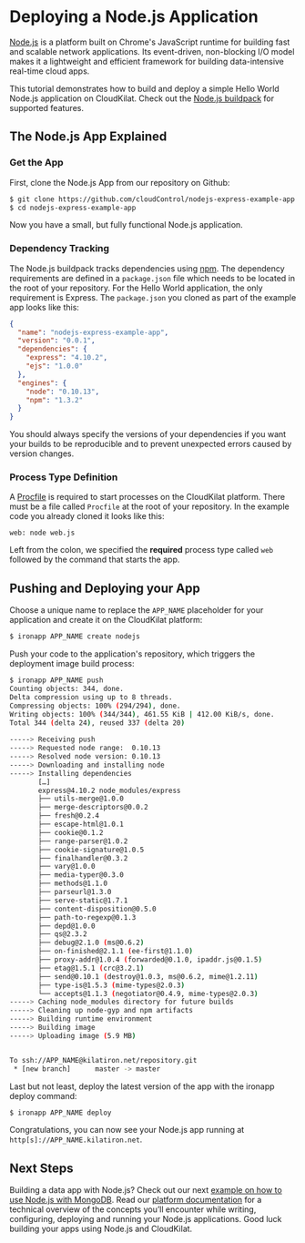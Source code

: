 # Deploying a Node.js Application
[Node.js] is a platform built on Chrome's JavaScript runtime for building fast
and scalable network applications. Its event-driven, non-blocking I/O model
makes it a lightweight and efficient framework for building data-intensive
real-time cloud apps.

This tutorial demonstrates how to build and deploy a simple Hello World Node.js
application on CloudKilat. Check out the [Node.js buildpack] for supported
features.

## The Node.js App Explained

### Get the App
First, clone the Node.js App from our repository on Github:

~~~bash
$ git clone https://github.com/cloudControl/nodejs-express-example-app.git
$ cd nodejs-express-example-app
~~~

Now you have a small, but fully functional Node.js application.

### Dependency Tracking
The Node.js buildpack tracks dependencies using [npm]. The dependency
requirements are defined in a `package.json` file which needs to be located in
the root of your repository. For the Hello World application, the only
requirement is Express. The `package.json` you cloned as part of the example
app looks like this:

~~~json
{
  "name": "nodejs-express-example-app",
  "version": "0.0.1",
  "dependencies": {
    "express": "4.10.2",
    "ejs": "1.0.0"
  },
  "engines": {
    "node": "0.10.13",
    "npm": "1.3.2"
  }
}
~~~

You should always specify the versions of your dependencies if you want your
builds to be reproducible and to prevent unexpected errors caused by version
changes.

### Process Type Definition
A [Procfile] is required to start processes on the CloudKilat platform.
There must be a file called `Procfile` at the root of your repository. In the
example code you already cloned it looks like this:

~~~
web: node web.js
~~~

Left from the colon, we specified the **required** process type called `web`
followed by the command that starts the app.

## Pushing and Deploying your App
Choose a unique name to replace the `APP_NAME` placeholder for your application
and create it on the CloudKilat platform:

~~~bash
$ ironapp APP_NAME create nodejs
~~~

Push your code to the application's repository, which triggers the deployment
image build process:

~~~bash
$ ironapp APP_NAME push
Counting objects: 344, done.
Delta compression using up to 8 threads.
Compressing objects: 100% (294/294), done.
Writing objects: 100% (344/344), 461.55 KiB | 412.00 KiB/s, done.
Total 344 (delta 24), reused 337 (delta 20)
       
-----> Receiving push
-----> Requested node range:  0.10.13
-----> Resolved node version: 0.10.13
-----> Downloading and installing node
-----> Installing dependencies
       […]
       express@4.10.2 node_modules/express
       ├── utils-merge@1.0.0
       ├── merge-descriptors@0.0.2
       ├── fresh@0.2.4
       ├── escape-html@1.0.1
       ├── cookie@0.1.2
       ├── range-parser@1.0.2
       ├── cookie-signature@1.0.5
       ├── finalhandler@0.3.2
       ├── vary@1.0.0
       ├── media-typer@0.3.0
       ├── methods@1.1.0
       ├── parseurl@1.3.0
       ├── serve-static@1.7.1
       ├── content-disposition@0.5.0
       ├── path-to-regexp@0.1.3
       ├── depd@1.0.0
       ├── qs@2.3.2
       ├── debug@2.1.0 (ms@0.6.2)
       ├── on-finished@2.1.1 (ee-first@1.1.0)
       ├── proxy-addr@1.0.4 (forwarded@0.1.0, ipaddr.js@0.1.5)
       ├── etag@1.5.1 (crc@3.2.1)
       ├── send@0.10.1 (destroy@1.0.3, ms@0.6.2, mime@1.2.11)
       ├── type-is@1.5.3 (mime-types@2.0.3)
       └── accepts@1.1.3 (negotiator@0.4.9, mime-types@2.0.3)
-----> Caching node_modules directory for future builds
-----> Cleaning up node-gyp and npm artifacts
-----> Building runtime environment
-----> Building image
-----> Uploading image (5.9 MB)


To ssh://APP_NAME@kilatiron.net/repository.git
 * [new branch]      master -> master
~~~

Last but not least, deploy the latest version of the app with the ironapp deploy command:

~~~bash
$ ironapp APP_NAME deploy
~~~

Congratulations, you can now see your Node.js app running at
`http[s]://APP_NAME.kilatiron.net`.

## Next Steps
Building a data app with Node.js? Check out our next [example on how to use Node.js with MongoDB]. Read our [platform documentation] for a technical overview of the concepts you’ll encounter while writing, configuring, deploying and running your Node.js applications.
Good luck building your apps using Node.js and CloudKilat.


[example on how to use Node.js with MongoDB]: https://www.cloudcontrol.com/dev-center/guides/nodejs/express
[Node.js]: http://nodejs.org/
[npm]: https://npmjs.org/
[CloudKilat]: http://www.cloudkilat.com/
[Node.js buildpack]: https://github.com/cloudControl/buildpack-nodejs
[Procfile]: https://www.cloudcontrol.com/dev-center/platform-documentation#buildpacks-and-the-procfile
[platform documentation]: https://www.cloudcontrol.com/dev-center/platform-documentation
